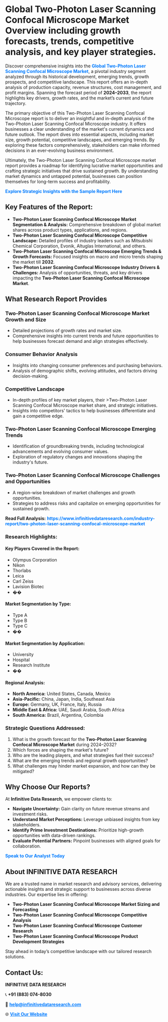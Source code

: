 <h1>Global Two-Photon Laser Scanning Confocal Microscope Market Overview including growth forecasts, trends, competitive analysis, and key player strategies.</h1>
<p>
Discover comprehensive insights into the 
<a href="https://www.infinitivedataresearch.com/industry-report/two-photon-laser-scanning-confocal-microscope-market" rel="dofollow" style="color: #007BFF; text-decoration: none;"><strong>Global Two-Photon Laser Scanning Confocal Microscope Market</strong></a>, a pivotal industry segment analyzed through its historical development, emerging trends, growth prospects, and competitive landscape. This report offers an in-depth analysis of production capacity, revenue structures, cost management, and profit margins. Spanning the forecast period of <strong>2024–2033</strong>, the report highlights key drivers, growth rates, and the market’s current and future trajectory.
</p>
<p>
The primary objective of this Two-Photon Laser Scanning Confocal Microscope report is to deliver an insightful and in-depth analysis of the Two-Photon Laser Scanning Confocal Microscope industry. It offers businesses a clear understanding of the market's current dynamics and future outlook. The report dives into essential aspects, including market size, growth potential, competitive landscapes, and emerging trends. By exploring these factors comprehensively, stakeholders can make informed decisions in an ever-evolving business environment.
</p>
<p>
Ultimately, the Two-Photon Laser Scanning Confocal Microscope market report provides a roadmap for identifying lucrative market opportunities and crafting strategic initiatives that drive sustained growth. By understanding market dynamics and untapped potential, businesses can position themselves for long-term success and profitability.
</p>
<p>
<a href="https://www.infinitivedataresearch.com/request-sample/reportId=109506" style="color: #007BFF; text-decoration: none;"><strong>Explore Strategic Insights with the Sample Report Here</strong></a>
</p>

<h2>Key Features of the Report:</h2>
<ul>
<li><strong>Two-Photon Laser Scanning Confocal Microscope Market Segmentation & Analysis:</strong> Comprehensive breakdown of global market shares across product types, applications, and regions.</li>
<li><strong>Two-Photon Laser Scanning Confocal Microscope Competitive Landscape:</strong> Detailed profiles of industry leaders such as Mitsubishi Chemical Corporation, Evonik, Altuglas International, and others.</li>
<li><strong>Two-Photon Laser Scanning Confocal Microscope Emerging Trends & Growth Forecasts:</strong> Focused insights on macro and micro trends shaping the market till <strong>2032</strong>.</li>
<li><strong>Two-Photon Laser Scanning Confocal Microscope Industry Drivers & Challenges:</strong> Analysis of opportunities, threats, and key drivers impacting the <strong>Two-Photon Laser Scanning Confocal Microscope Market</strong>.</li>
</ul>

<h2>What Research Report Provides</h2>
<h3>Two-Photon Laser Scanning Confocal Microscope Market Growth and Size</h3>
<ul>
<li>Detailed projections of growth rates and market size.</li>
<li>Comprehensive insights into current trends and future opportunities to help businesses forecast demand and align strategies effectively.</li>
</ul>

<h3>Consumer Behavior Analysis</h3>
<ul>
<li>Insights into changing consumer preferences and purchasing behaviors.</li>
<li>Analysis of demographic shifts, evolving attitudes, and factors driving decision-making.</li>
</ul>

<h3>Competitive Landscape</h3>
<ul>
<li>In-depth profiles of key market players, their >Two-Photon Laser Scanning Confocal Microscope market share, and strategic initiatives.</li>
<li>Insights into competitors' tactics to help businesses differentiate and gain a competitive edge.</li>
</ul>

<h3>Two-Photon Laser Scanning Confocal Microscope Emerging Trends</h3>
<ul>
<li>Identification of groundbreaking trends, including technological advancements and evolving consumer values.</li>
<li>Exploration of regulatory changes and innovations shaping the industry's future.</li>
</ul>

<h3>Two-Photon Laser Scanning Confocal Microscope Challenges and Opportunities</h3>
<ul>
<li>A region-wise breakdown of market challenges and growth opportunities.</li>
<li>Strategies to address risks and capitalize on emerging opportunities for sustained growth.</li>
</ul>
<p><strong>Read Full Analysis:</strong> <a href="https://www.infinitivedataresearch.com/industry-report/two-photon-laser-scanning-confocal-microscope-market" rel="dofollow" style="color: #007BFF; text-decoration: none;"><strong>https://www.infinitivedataresearch.com/industry-report/two-photon-laser-scanning-confocal-microscope-market</strong></a></p>
<h3>Research Highlights:</h3>
<h4>Key Players Covered in the Report:</h4>
<ul><li>Olympus Corporation</li><li>Nikon</li><li>Thorlabs</li><li>Leica</li><li>Carl Zeiss</li><li>Lavision Biotec</li><li>��</li></ul>
<h4>Market Segmentation by Type:</h4>
<ul><li>Type A</li><li>Type B</li><li>Type C</li><li>��</li></ul>
<h4>Market Segmentation by Application:</h4>
<ul><li>University</li><li>Hospital</li><li>Research Institute</li><li>��</li></ul>

<h4>Regional Analysis:</h4>
<ul>
<li><strong>North America:</strong> United States, Canada, Mexico</li>
<li><strong>Asia-Pacific:</strong> China, Japan, India, Southeast Asia</li>
<li><strong>Europe:</strong> Germany, UK, France, Italy, Russia</li>
<li><strong>Middle East & Africa:</strong> UAE, Saudi Arabia, South Africa</li>
<li><strong>South America:</strong> Brazil, Argentina, Colombia</li>
</ul>

<h3>Strategic Questions Addressed:</h3>
<ol>
<li>What is the growth forecast for the <strong>Two-Photon Laser Scanning Confocal Microscope Market</strong> during 2024–2032?</li>
<li>Which forces are shaping the market's future?</li>
<li>Who are the leading players, and what strategies fuel their success?</li>
<li>What are the emerging trends and regional growth opportunities?</li>
<li>What challenges may hinder market expansion, and how can they be mitigated?</li>
</ol>

<h2>Why Choose Our Reports?</h2>
<p>At <strong>Infinitive Data Research</strong>, we empower clients to:</p>
<ul>
<li><strong>Navigate Uncertainty:</strong> Gain clarity on future revenue streams and investment risks.</li>
<li><strong>Understand Market Perceptions:</strong> Leverage unbiased insights from key stakeholders.</li>
<li><strong>Identify Prime Investment Destinations:</strong> Prioritize high-growth opportunities with data-driven rankings.</li>
<li><strong>Evaluate Potential Partners:</strong> Pinpoint businesses with aligned goals for collaboration.</li>
</ul>
<p><a href="https://www.infinitivedataresearch.com/industry-report/two-photon-laser-scanning-confocal-microscope-market" rel="dofollow" style="color: #007BFF; text-decoration: none;"><strong>Speak to Our Analyst Today</strong></a></p>

<h2>About INFINITIVE DATA RESEARCH</h2>
<p>We are a trusted name in market research and advisory services, delivering actionable insights and strategic support to businesses across diverse industries. Our expertise lies in offering:</p>
<ul>
<li><strong>Two-Photon Laser Scanning Confocal Microscope Market Sizing and Forecasting</strong></li>
<li><strong>Two-Photon Laser Scanning Confocal Microscope Competitive Analysis</strong></li>
<li><strong>Two-Photon Laser Scanning Confocal Microscope Customer Research</strong></li>
<li><strong>Two-Photon Laser Scanning Confocal Microscope Product Development Strategies</strong></li>
</ul>
<p>Stay ahead in today’s competitive landscape with our tailored research solutions.</p>

<h2>Contact Us:</h2>
<p><strong>INFINITIVE DATA RESEARCH</strong></p>
<p>📞 <strong>+91 (883) 074-8030</strong></p>
<p>📧 <strong><a href="mailto:help@infinitivedataresearch.com" style="color: #007BFF;">help@infinitivedataresearch.com</a></strong></p>
<p>🌐 <strong><a href="https://www.infinitivedataresearch.com" rel="dofollow" style="color: #007BFF;">Visit Our Website</a></strong></p>